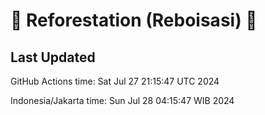 
# 🌳 Reforestation (Reboisasi) 🌲

## Last Updated

GitHub Actions time: Sat Jul 27 21:15:47 UTC 2024

Indonesia/Jakarta time: Sun Jul 28 04:15:47 WIB 2024
